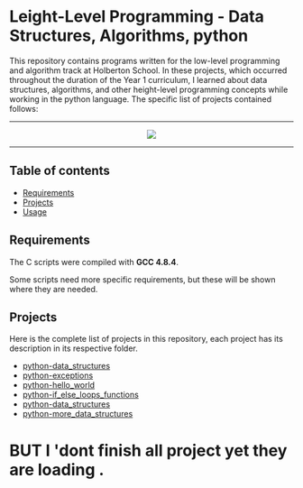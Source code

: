 # Leight-Level Programming - Data Structures, Algorithms, python

This repository contains programs written for the low-level programming and
algorithm track at Holberton School. In these projects, which  occurred
throughout the duration of the Year 1 curriculum, I learned about data
structures, algorithms, and other height-level programming concepts while
working in the python language. The specific list of projects contained follows:

---

<p align="center">
<a target="_blank" href="https://www.holbertonschool.com/"><img src="https://github.com/monoprosito/holbertonschool-low_level_programming/blob/master/holby.jpg?raw=true"></a>
</p>

---

## Table of contents

- [Requirements](#requirements)
- [Projects](#projects)
- [Usage](#usage)

## Requirements

The C scripts were compiled with **GCC 4.8.4**.

Some scripts need more specific requirements, but these will be shown where they are needed.

## Projects

Here is the complete list of projects in this repository, each project has its description in its respective folder.

* [python-data_structures](https://github.com/melekmoalla/holbertonschool-higher_level_programming/tree/master/python-data_structures)
* [python-exceptions](https://github.com/melekmoalla/holbertonschool-higher_level_programming/tree/master/python-exceptions)
* [python-hello_world](https://github.com/melekmoalla/holbertonschool-higher_level_programming/tree/master/python-hello_world)
* [python-if_else_loops_functions](https://github.com/melekmoalla/holbertonschool-higher_level_programming/tree/master/python-if_else_loops_functions)
* [python-data_structures](https://github.com/melekmoalla/holbertonschool-higher_level_programming/tree/master/python-import_modules)
* [python-more_data_structures ](https://github.com/melekmoalla/holbertonschool-higher_level_programming/tree/master/python-more_data_structures)

 # BUT I 'dont finish all project yet they are loading .